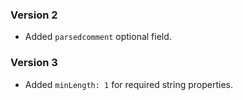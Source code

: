 ### Version 2
 - Added `parsedcomment` optional field.
 
### Version 3
 - Added `minLength: 1` for required string properties.